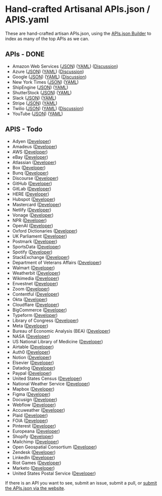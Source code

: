 # Hand-crafted Artisanal APIs.json / APIS.yaml
These are hand-crafted artisan APIs.json, using the [APIs.json Builder](http://builder.apisyaml.org/) to index as many of the top APIs as we can.

## APIs - DONE

- Amazon Web Services ([JSON](apis/amazon-web-services.json)) ([YAML](apis/amazon-web-services.yml)) ([Discussion](https://github.com/orgs/api-search/discussions/22))
- Azure ([JSON](apis/microsoft-azure.json)) ([YAML](apis/microsoft-azure.yml)) ([Discussion](https://github.com/orgs/api-search/discussions/23))
- Google ([JSON](apis/google.json)) ([YAML](apis/google.yml)) ([Discussion](https://github.com/orgs/api-search/discussions/24))
- New York Times ([JSON](apis/new-york-times.json)) ([YAML](apis/new-york-times.yml))
- ShipEngine ([JSON](apis/shipengine.json)) ([YAML](apis/shipengine.yml))
- ShutterStock ([JSON](apis/shutterstock.json)) ([YAML](apis/shutterstock.yml))
- Slack ([JSON](apis/slack.json)) ([YAML](apis/slack.yml))
- Stripe ([JSON](apis/stripe.json)) ([YAML](apis/stripe.yml))
- Twilio ([JSON](apis/twilio.json)) ([YAML](apis/twilio.yml)) ([Discussion](https://github.com/orgs/api-search/discussions/21))
- YouTube ([JSON](apis/youtube.json)) ([YAML](apis/youtube.yml))

## APIS - Todo

- Adyen ([Developer](https://help.adyen.com/en_US))
- Amadeus ([Developer](https://developers.amadeus.com/))
- AWS ([Developer](https://docs.aws.amazon.com/))
- eBay ([Developer](https://developer.ebay.com/))
- Atlassian ([Developer](https://developer.atlassian.com/))
- Box ([Developer](https://developer.box.com/))
- Bunq ([Developer](https://developer.bunq.com/))
- Discourse ([Developer](https://docs.discourse.org/))
- GitHub ([Developer](https://docs.github.com/en/rest))
- GitLab ([Developer](https://docs.gitlab.com/ee/api/rest/index.html))
- HERE ([Developer](https://developer.here.com/))
- Hubspot ([Developer](https://developers.hubspot.com/))
- Mastercard ([Developer](https://developer.mastercard.com/apis))
- Netlify ([Developer](https://docs.netlify.com/api/get-started/))
- Vonage ([Developer](https://developer.vonage.com/en/home))
- NPR ([Developer](https://dev.npr.org/))
- OpenAI ([Developer](https://openai.com/product))
- Oxford Dictionaries ([Developer](https://developer.oxforddictionaries.com/))
- UK Parliament ([Developer](https://developer.parliament.uk/))
- Postmark ([Developer](https://postmarkapp.com/))
- SportsData ([Developer](https://sportsdata.io/))
- Spotify ([Developer](https://developer.spotify.com/documentation/web-api))
- StackExchange ([Developer](https://api.stackexchange.com/))
- Department of Veterans Affairs ([Developer](https://developer.va.gov/))
- Walmart ([Developer](https://developer.walmart.com/))
- Weatherbit ([Developer](https://www.weatherbit.io/))
- Wikimedia ([Developer](https://www.mediawiki.org/wiki/API:REST_API))
- Envestnet ([Developer](https://developer.envestnet.com/))
- Zoom ([Developer](https://developers.zoom.us/docs/))
- Contentful ([Developer](https://www.contentful.com/developers/))
- Okta ([Developer](https://developer.okta.com/))
- Cloudflare ([Developer](https://developers.cloudflare.com/))
- BigCommerce ([Developer](https://developer.bigcommerce.com/))
- Typeform ([Developer](https://www.typeform.com/developers/))
- Library of Congress ([Developer](https://www.loc.gov/apis/))
- Meta ([Developer](https://developers.facebook.com/))
- Bureau of Economic Analysis (BEA) ([Developer](https://www.bea.gov/tools/))
- NASA ([Developer](https://api.nasa.gov/))
- US National Library of Medicine ([Developer](https://www.ncbi.nlm.nih.gov/home/develop/api/))
- Airtable ([Developer](https://airtable.com/developers))
- Auth0 ([Developer](https://auth0.com/docs))
- Notion ([Developer](https://developers.notion.com/))
- Elsevier ([Developer](https://dev.elsevier.com/))
- Datadog ([Developer](https://docs.datadoghq.com/))
- Paypal ([Developer](https://developer.paypal.com/home/))
- United States Census ([Developer](https://www.census.gov/data/developers.html))
- National Weather Service ([Developer](https://www.weather.gov/documentation/services-web-api))
- Mapbox ([Developer](https://docs.mapbox.com/api/overview/))
- Figma ([Developer](https://www.figma.com/developers/api))
- Docusign ([Developer](https://www.docusign.com/products/apis))
- Webflow ([Developer](https://developers.webflow.com/))
- Accuweather ([Developer](https://developer.accuweather.com/apis))
- Plaid ([Developer](https://plaid.com/docs/))
- FOIA ([Developer](https://www.foia.gov/developer/))
- Pinterest ([Developer](https://developers.pinterest.com/))
- Europeana ([Developer](https://pro.europeana.eu/page/apis))
- Shopify ([Developer](https://shopify.dev/docs))
- Mailchimp ([Developer](https://mailchimp.com/developer/))
- Open Geospatial Consortium ([Developer](https://ogcapi.ogc.org/))
- Zendesk ([Developer](https://developer.zendesk.com/documentation))
- LinkedIn ([Developer](https://developer.linkedin.com/))
- Riot Games ([Developer](https://developer.riotgames.com/))
- Marketo ([Developer](https://developers.marketo.com/))
- United States Postal Service ([Developer](https://www.usps.com/business/web-tools-apis/))

If there is an API you want to see, submit an issue, submit a pull, or [submit the APIs.json via the website](https://apis-io-site.apievangelist.com/add/).

